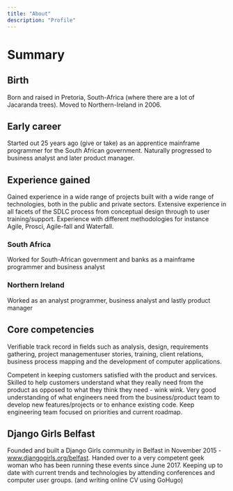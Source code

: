 ```yaml
---
title: "About"
description: "Profile"
---
```

# Summary
## Birth
Born and raised in Pretoria, South-Africa (where there are a lot of Jacaranda trees). Moved to Northern-Ireland in 2006.

## Early career
Started out 25 years ago (give or take) as an apprentice mainframe programmer for the South African government. Naturally progressed to business analyst and later product manager.

## Experience gained
Gained experience in a wide range of projects built with a wide range of technologies, both in the public and private sectors. Extensive experience in all facets of the SDLC process from conceptual design through to user training/support. Experience with different methodologies for instance Agile, Prosci, Agile-fall and Waterfall.  

### South Africa
Worked for South-African government and banks as a mainframe programmer and business analyst

### Northern Ireland
Worked as an analyst programmer, business analyst and lastly product manager

## Core competencies
Verifiable track record in fields such as analysis, design, requirements gathering, project managementuser stories, training, client relations, business process mapping and the development of computer applications.

Competent in keeping customers satisfied with the product and services. Skilled to help customers understand what they really need from the product as opposed to what they think they need - wink wink. Very good understanding of what engineers need from the business/product team to develop new features/projects or to enhance existing code. Keep engineering team focused on priorities and current roadmap.

## Django Girls Belfast
Founded and built a Django Girls community in Belfast in November 2015 - www.djangogirls.org/belfast. Handed over to a very competent geek woman who has been running these events since June 2017. Keeping up to date with current trends and technologies by attending conferences and computer user groups. (and writing online CV using GoHugo)
